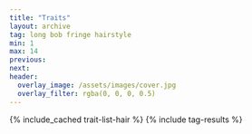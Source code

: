 ```yaml
---
title: "Traits"
layout: archive
tag: long bob fringe hairstyle
min: 1
max: 14
previous:
next:
header:
  overlay_image: /assets/images/cover.jpg
  overlay_filter: rgba(0, 0, 0, 0.5)
---
```

{% include_cached trait-list-hair %}
{% include tag-results %}
